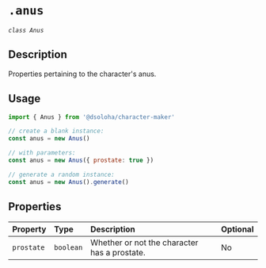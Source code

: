 # `.anus`

*`class Anus`*

## Description

Properties pertaining to the character's anus.

## Usage

```js
import { Anus } from '@dsoloha/character-maker'

// create a blank instance:
const anus = new Anus()

// with parameters:
const anus = new Anus({ prostate: true })

// generate a random instance:
const anus = new Anus().generate()
  ```

## Properties

| Property   | Type      | Description                                  | Optional |
|:-----------|:----------|:---------------------------------------------|:---------|
| `prostate` | `boolean` | Whether or not the character has a prostate. | No       |
